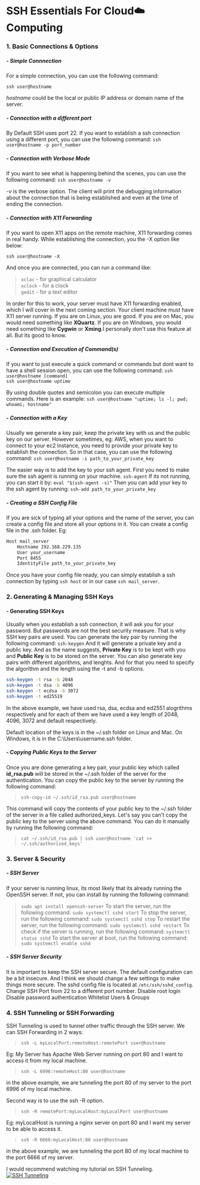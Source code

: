 # SSH Essentials For Cloud:cloud:Computing 

### 1. Basic Connections & Options

##### - Simple Connnection
For a simple connection, you can use the following command:

` ssh user@hostname `

*hostname* could be the local or public IP address or domain name of the server.

##### - Connection with a different port
By Default SSH uses port 22. If you want to establish a ssh connection using a different port, you can use the following command:
` ssh user@hostname -p port_number `

##### - Connection with Verbose Mode
If you want to see what is happening behind the scenes, you can use the following command:
` ssh user@hostname -v `

*-v* is the verbose option.
The client will print the debugging information about the connection that is being established and even at the time of ending the connection.

##### - Connection with X11 Forwarding 
If you want to open X11 apps on the remote machine, X11 forwarding comes in real handy. 
While establishing the connection, you the -X option like below:

` ssh user@hostname -X `

And once you are connected, you can run a command like:

>`xclac` - for  graphical calculator
><br>
>`xclock` - for a clock
><br>
>`gedit` - for a text editor

In order for this to work, your server must have X11 forwarding enabled, which I will cover in the next coming section. Your client machine must have X11 server running. If you are on Linux, you are good. If you are on Mac, you would need something like **XQuartz**. If you are on Windows, you would need something like **Cygwin** or **Xming**.I personally don't use this feature at all. But its good to know.

##### - Connection and Execution of Command(s)
If you want to just execute a quick command or commands but dont want to have a shell session open, you can use the following command:
`ssh user@hostname [command]`
<br>
`ssh user@hostname uptime`

By using double quotes and semicolon you can execute multiple commands. Here is an example:
`ssh user@hostname "uptime; ls -l; pwd; whoami; hostname"`

##### - Connection with a Key  
Usually we generate a key pair, keep the private key with us and the public key on our server. However sometimes, eg: AWS, when you want to connect to your ec2 instance, you need to provide your private key to establish the connection.
So in that case, you can use the following command:
` ssh user@hostname -i path_to_your_private_key `
 
 The easier way is to add the key to your ssh agent.
 First you need to make sure the ssh agent is running on your machine.
`ssh-agent`
If its not running, you can start it by: `eval "$(ssh-agent -s)"`
Then you can add your key to the ssh agent by running: 
`ssh-add path_to_your_private_key`

##### - Creating a SSH Config File
If you are sick of typing all your options and the name of the server, you can create a config file and store all your options in it.
You can create a config file in the .ssh folder.
Eg:
```bash
Host mail_server
    Hostname 192.168.229.135
    User your_username
    Port 8455
    IdentityFile path_to_your_private_key
```
Once you have your config file ready, you can simply establish a ssh connection by typing `ssh host` or in our case `ssh mail_server`.

### 2. Generating & Managing SSH Keys

#### - Generating SSH Keys
Usually when you establish a ssh connection, it will ask you for your password. But passwords are not the best security measure. That is why SSH key pairs are used. You can generate the key pair by running the following command:
`ssh-keygen`
And it will generate a private key and a public key. And as the name suggests, **Private Key** is to be kept with you and **Public Key** is to be stored on the server.
You can also generate key pairs with different algorithms, and lenghts. And for that you need to specify the algorithm and the length using the -t and -b options.
```bash
ssh-keygen -t rsa -b 2048
ssh-keygen -t dsa -b 4096
ssh-keygen -t ecdsa -b 3072
ssh-keygen -t ed25519 
```
In the above example, we have used rsa, dsa, ecdsa and ed2551 alogrithms respectively and for each of them we have used a key length of 2048, 4096, 3072 and default respectively.

Default location of the keys is in the ~/.ssh folder on Linux and Mac. On Windows, it is in the C:\Users\username\.ssh folder.

##### - Copying Public Keys to the Server
Once you are done generating a key pair, your public key which called **id_rsa.pub** will be stored in the ~/.ssh folder of the server for the authentication.
You can copy the public key to the server by running the following command:
> `ssh-copy-id ~/.ssh/id_rsa.pub user@hostname`

This command will copy the contents of your public key to the ~/.ssh folder of the server in a file called authorized_keys.
Let's say you can't copy the public key to the server using the above command. You can do it manually by running the following command:

>`cat ~/.ssh/id_rsa.pub | ssh user@hostname 'cat >> ~/.ssh/authorized_keys'`

### 3. Server & Security

##### - SSH Server

If your server is running linux, its most likely that its already running the OpenSSH server. If not, you can install by running the following command:
> `sudo apt install openssh-server`
To start the server, run the following command:
> `sudo systemctl sshd start`
To stop the server, run the following command:
> `sudo systemctl sshd stop`
To restart the server, run the following command:
> `sudo systemctl sshd restart`
To check if the server is running, run the following command:
> `systemctl status sshd`
To start the server at boot, run the following command:
> `sudo systemctl enable sshd`

##### - SSH Server Security

It is important to keep the SSH server secure. The default configuration can be a bit insecure. And I think we should change a few settings to make things more secure. The sshd config file is located at `/etc/ssh/sshd_config`.
Change SSH Port from 22 to a different port number.
Disable root login
Disable password authentication
Whitelist Users & Groups

### 4. SSH Tunneling or SSH Forwarding

SSH Tunneling is used to tunnel other traffic through the SSH server.
We can SSH Forwarding in 2 ways:

> `ssh -L myLocalPort:remoteHost:remotePort user@hostname`

Eg: My Server has Apache Web Server running on port 80 and I want to access it from my local machine.

>`ssh -L 6996:remoteHost:80 user@hostname`

in the above example, we are tunneling the port 80 of my server to the port 6996 of my local machine.

Second way is to use the ssh -R option.

> `ssh -R remotePort:myLocalHost:myLocalPort user@hostname`

Eg: myLocalHost is running a nginx server on port 80 and I want my server to be able to access it.

> `ssh -R 6666:myLocalHost:80 user@hostname`

in the above example, we are tunneling the port 80 of my local machine to the port 6666 of my server.

I would recommend watching my tutorial on SSH Tunneling.
[![SSH Tunneling](https://img.youtube.com/vi/n4B8nzUvpFQ/maxresdefault.jpg)](https://www.youtube.com/watch?v=n4B8nzUvpFQ)
